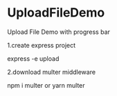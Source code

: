 # UploadFileDemo
Upload File Demo with progress bar

1.create express project

express -e upload

2.download multer middleware

npm i multer or yarn multer
